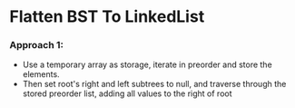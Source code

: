 # Flatten BST To LinkedList

### Approach 1:
* Use a temporary array as storage, iterate in preorder and store the elements.
* Then set root's right and left subtrees to null, and traverse through the stored preorder list, adding all values to the right of root
